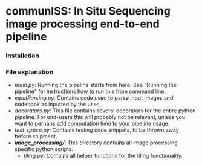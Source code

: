 # communISS: In Situ Sequencing image processing end-to-end pipeline

### Installation

### File explanation
- *main.py*: Running the pipeline starts from here. See "Running the pipeline" for instructions how to run this from command line.
- *inputParsing.py*: Contains code used to parse input images and codebook as inputted by the user. 
- *decorators.py*: This file contains several decorators for the entire python pipeline. For end-users this will probably not be relevant, unless you want to perhaps add computation time to your pipeline usage.
- *test_space.py*: Contains testing code snippets, to be thrown away before shipment.
- ***image_processing/***: This directory contains all image processing specific python scripts.
	- *tiling.py*: Contains all helper functions for the tiling functionality. 
